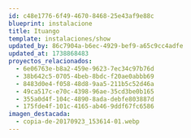 ```yaml
---
id: c48e1776-6f49-4670-8468-25e43af9e88c
blueprint: instalacione
title: Ituango
template: instalaciones/show
updated_by: 86c7904a-b6ec-4929-bef9-a65c9cc4adfe
updated_at: 1738868483
proyectos_relacionados:
  - 6e06763e-b8a2-459e-9623-7ec34c97b76d
  - 38b642c5-0705-4beb-8bdc-f20ae0abbb69
  - 8483d0e4-f058-48d8-9aa5-211b5c52d46a
  - 49ca517c-e70c-4398-96ae-35cd3be0b165
  - 355a0d4f-104c-4890-8ada-debfe803887d
  - 175fde4f-101c-4165-ab46-9ddf67fc6586
imagen_destacada:
  - copia-de-20170923_153614-01.webp
---
```

